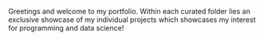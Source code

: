 Greetings and welcome to my portfolio. Within each curated folder lies an exclusive showcase of my individual projects which showcases my interest for programming and data science!
